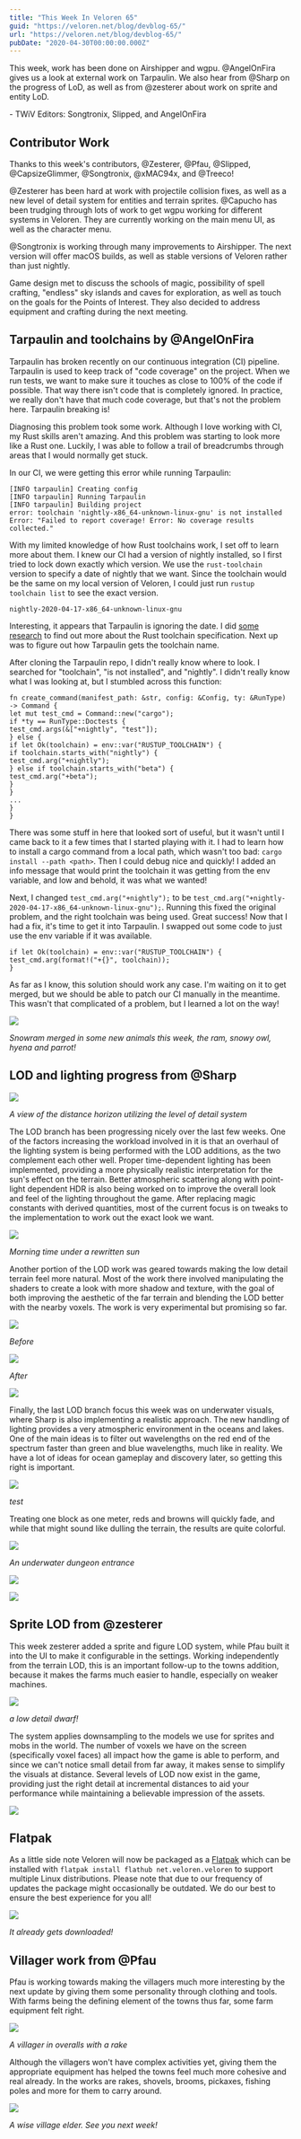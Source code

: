 ```yaml
---
title: "This Week In Veloren 65"
guid: "https://veloren.net/blog/devblog-65/"
url: "https://veloren.net/blog/devblog-65/"
pubDate: "2020-04-30T00:00:00.000Z"
---
```


This week, work has been done on Airshipper and wgpu. @AngelOnFira gives us a look at external work on Tarpaulin. We also hear from @Sharp on the progress of LoD, as well as from @zesterer about work on sprite and entity LoD.

\- TWiV Editors: Songtronix, Slipped, and AngelOnFira

Contributor Work
----------------

Thanks to this week's contributors, @Zesterer, @Pfau, @Slipped, @CapsizeGlimmer, @Songtronix, @xMAC94x, and @Treeco!

@Zesterer has been hard at work with projectile collision fixes, as well as a new level of detail system for entities and terrain sprites. @Capucho has been trudging through lots of work to get wgpu working for different systems in Veloren. They are currently working on the main menu UI, as well as the character menu.

@Songtronix is working through many improvements to Airshipper. The next version will offer macOS builds, as well as stable versions of Veloren rather than just nightly.

Game design met to discuss the schools of magic, possibility of spell crafting, "endless" sky islands and caves for exploration, as well as touch on the goals for the Points of Interest. They also decided to address equipment and crafting during the next meeting.

Tarpaulin and toolchains by @AngelOnFira
----------------------------------------

Tarpaulin has broken recently on our continuous integration (CI) pipeline. Tarpaulin is used to keep track of "code coverage" on the project. When we run tests, we want to make sure it touches as close to 100% of the code if possible. That way there isn't code that is completely ignored. In practice, we really don't have that much code coverage, but that's not the problem here. Tarpaulin breaking is!

Diagnosing this problem took some work. Although I love working with CI, my Rust skills aren't amazing. And this problem was starting to look more like a Rust one. Luckily, I was able to follow a trail of breadcrumbs through areas that I would normally get stuck.

In our CI, we were getting this error while running Tarpaulin:

    [INFO tarpaulin] Creating config
    [INFO tarpaulin] Running Tarpaulin
    [INFO tarpaulin] Building project
    error: toolchain 'nightly-x86_64-unknown-linux-gnu' is not installed
    Error: "Failed to report coverage! Error: No coverage results collected."
    

With my limited knowledge of how Rust toolchains work, I set off to learn more about them. I knew our CI had a version of nightly installed, so I first tried to lock down exactly which version. We use the `rust-toolchain` version to specify a date of nightly that we want. Since the toolchain would be the same on my local version of Veloren, I could just run `rustup toolchain list` to see the exact version.

`nightly-2020-04-17-x86_64-unknown-linux-gnu`

Interesting, it appears that Tarpaulin is ignoring the date. I did [some research](https://github.com/rust-lang/rustup#toolchain-specification) to find out more about the Rust toolchain specification. Next up was to figure out how Tarpaulin gets the toolchain name.

After cloning the Tarpaulin repo, I didn't really know where to look. I searched for "toolchain", "is not installed", and "nightly". I didn't really know what I was looking at, but I stumbled across this function:

    fn create_command(manifest_path: &str, config: &Config, ty: &RunType) -> Command {
    let mut test_cmd = Command::new("cargo");
    if *ty == RunType::Doctests {
    test_cmd.args(&["+nightly", "test"]);
    } else {
    if let Ok(toolchain) = env::var("RUSTUP_TOOLCHAIN") {
    if toolchain.starts_with("nightly") {
    test_cmd.arg("+nightly");
    } else if toolchain.starts_with("beta") {
    test_cmd.arg("+beta");
    }
    }
    ...
    }
    }
    

There was some stuff in here that looked sort of useful, but it wasn't until I came back to it a few times that I started playing with it. I had to learn how to install a cargo command from a local path, which wasn't too bad: `cargo install --path <path>`. Then I could debug nice and quickly! I added an info message that would print the toolchain it was getting from the env variable, and low and behold, it was what we wanted!

Next, I changed `test_cmd.arg("+nightly");` to be `test_cmd.arg("+nightly-2020-04-17-x86_64-unknown-linux-gnu");`. Running this fixed the original problem, and the right toolchain was being used. Great success! Now that I had a fix, it's time to get it into Tarpaulin. I swapped out some code to just use the env variable if it was available.

    if let Ok(toolchain) = env::var("RUSTUP_TOOLCHAIN") {
    test_cmd.arg(format!("+{}", toolchain));
    }
    

As far as I know, this solution should work any case. I'm waiting on it to get merged, but we should be able to patch our CI manually in the meantime. This wasn't that complicated of a problem, but I learned a lot on the way!

![](https://s3.eu-central-2.wasabisys.com/veloren-blog/cdn/597826574095613962/704656447891570778/new-animals.PNG)

_Snowram merged in some new animals this week, the ram, snowy owl, hyena and parrot!_

LOD and lighting progress from @Sharp
-------------------------------------

![](https://s3.eu-central-2.wasabisys.com/veloren-blog/cdn/634860358623821835/703933962606608404/screenshot_1587901296097.png)

_A view of the distance horizon utilizing the level of detail system_

The LOD branch has been progressing nicely over the last few weeks. One of the factors increasing the workload involved in it is that an overhaul of the lighting system is being performed with the LOD additions, as the two complement each other well. Proper time-dependent lighting has been implemented, providing a more physically realistic interpretation for the sun's effect on the terrain. Better atmospheric scattering along with point-light dependent HDR is also being worked on to improve the overall look and feel of the lighting throughout the game. After replacing magic constants with derived quantities, most of the current focus is on tweaks to the implementation to work out the exact look we want.

![](https://s3.eu-central-2.wasabisys.com/veloren-blog/cdn/450064928720814081/704785100503777300/unknown.png)

_Morning time under a rewritten sun_

Another portion of the LOD work was geared towards making the low detail terrain feel more natural. Most of the work there involved manipulating the shaders to create a look with more shadow and texture, with the goal of both improving the aesthetic of the far terrain and blending the LOD better with the nearby voxels. The work is very experimental but promising so far.

![](https://s3.eu-central-2.wasabisys.com/veloren-blog/cdn/450064928720814081/704810849637892096/unknown.png)

_Before_

![](https://s3.eu-central-2.wasabisys.com/veloren-blog/cdn/450064928720814081/704810757274992745/unknown.png)

_After_

![](https://s3.eu-central-2.wasabisys.com/veloren-blog/cdn/450064928720814081/704813063655915690/screenshot_1588110890691.png)

Finally, the last LOD branch focus this week was on underwater visuals, where Sharp is also implementing a realistic approach. The new handling of lighting provides a very atmospheric environment in the oceans and lakes. One of the main ideas is to filter out wavelengths on the red end of the spectrum faster than green and blue wavelengths, much like in reality. We have a lot of ideas for ocean gameplay and discovery later, so getting this right is important.

![](https://s3.eu-central-2.wasabisys.com/veloren-blog/cdn/450064928720814081/704800714198614217/screenshot_1588107974028.png)

_test_

Treating one block as one meter, reds and browns will quickly fade, and while that might sound like dulling the terrain, the results are quite colorful.

![](https://s3.eu-central-2.wasabisys.com/veloren-blog/cdn/450064928720814081/704860135314423830/screenshot_1588122114426.png)

_An underwater dungeon entrance_

![](https://s3.eu-central-2.wasabisys.com/veloren-blog/cdn/450064928720814081/704873499201896498/screenshot_1588125303835.png)

![](https://s3.eu-central-2.wasabisys.com/veloren-blog/cdn/450064928720814081/704864534111846430/screenshot_1588123161940.png)

Sprite LOD from @zesterer
-------------------------

This week zesterer added a sprite and figure LOD system, while Pfau built it into the UI to make it configurable in the settings. Working independently from the terrain LOD, this is an important follow-up to the towns addition, because it makes the farms much easier to handle, especially on weaker machines.

![](https://s3.eu-central-2.wasabisys.com/veloren-blog/cdn/523568428905398283/703309247257116702/unknown.png)

_a low detail dwarf!_

The system applies downsampling to the models we use for sprites and mobs in the world. The number of voxels we have on the screen (specifically voxel faces) all impact how the game is able to perform, and since we can't notice small detail from far away, it makes sense to simplify the visuals at distance. Several levels of LOD now exist in the game, providing just the right detail at incremental distances to aid your performance while maintaining a believable impression of the assets.

![](https://s3.eu-central-2.wasabisys.com/veloren-blog/cdn/523568428905398283/703592458256121906/unknown.png)

Flatpak
-------

As a little side note Veloren will now be packaged as a [Flatpak](https://flathub.org/apps/details/net.veloren.veloren) which can be installed with `flatpak install flathub net.veloren.veloren` to support multiple Linux distributions. Please note that due to our frequency of updates the package might occasionally be outdated. We do our best to ensure the best experience for you all!

![](https://s3.eu-central-2.wasabisys.com/veloren-blog/cdn/597826574095613962/705373322195763240/veloren-flathub.png)

_It already gets downloaded!_

Villager work from @Pfau
------------------------

Pfau is working towards making the villagers much more interesting by the next update by giving them some personality through clothing and tools. With farms being the defining element of the towns thus far, some farm equipment felt right.

![](https://preview.redd.it/5b56odhirlv41.png?width=1024&auto=webp&s=32b7f786bf08cc335dc7329f4b1ed6b5182d56ed)

_A villager in overalls with a rake_

Although the villagers won't have complex activities yet, giving them the appropriate equipment has helped the towns feel much more cohesive and real already. In the works are rakes, shovels, brooms, pickaxes, fishing poles and more for them to carry around.

![](https://s3.eu-central-2.wasabisys.com/veloren-blog/cdn/523568428905398283/704295866583744582/unknown.png)

_A wise village elder. See you next week!_